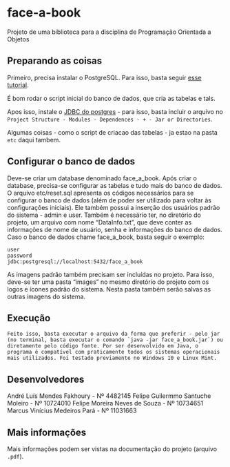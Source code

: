 # face-a-book
Projeto de uma biblioteca para a disciplina de Programação Orientada a Objetos

## Preparando as coisas

Primeiro, precisa instalar o PostgreSQL. Para isso, basta seguir [esse tutorial](https://r00t4bl3.com/post/how-to-install-postgresql-11-on-linux-mint-19-tara).

É bom rodar o script inicial do banco de dados, que cria as tabelas e tals.

Apos isso, instale o [JDBC do postgres](https://jdbc.postgresql.org/download.html) - para isso, basta incluir o arquivo no `Project Structure - Modules - Dependences - + - Jar or Directories`.

Algumas coisas - como o script de criacao das tabelas - ja estao na pasta `etc` daqui tambem.

## Configurar o banco de dados

Deve-se criar um database denominado face_a_book. Após criar o database, precisa-se configurar as tabelas e tudo mais do banco de dados.
O arquivo etc/reset.sql apresenta os códigos necessários para se configurar o banco de dados (além de poder ser utilizado para voltar às configurações iniciais). Ele também possui a inserção dos usuários padrão do sistema - admin e user.
Também é necessário ter, no diretório do projeto, um arquivo com nome “DataInfo.txt”, que deve conter as informações de nome de usuário, senha e informações do banco de dados. Caso o banco de dados chame face_a_book, basta seguir o exemplo:
```
user
password
jdbc:postgresql://localhost:5432/face_a_book
```

As imagens padrão também precisam ser incluídas no projeto. Para isso, deve-se ter uma pasta “images” no mesmo diretório do projeto com os logos e ícones padrão do sistema. Nesta pasta também serão salvas as outras imagens do sistema.

## Execução
    Feito isso, basta executar o arquivo da forma que preferir - pelo jar (no terminal, basta executar o comando `java -jar face_a_book.jar`) ou diretamente pelo código fonte. Por ser desenvolvido em Java, o programa é compatível com praticamente todos os sistemas operacionais mais utilizados. Foi testado previamente no Windows 10 e Linux Mint.

## Desenvolvedores

André Luís Mendes Fakhoury - Nº 4482145 
Felipe Guilermmo Santuche Moleiro - Nº 10724010 
Felipe Moreira Neves de Souza - Nº 10734651 
Marcus Vinícius Medeiros Pará - Nº 11031663 

## Mais informações

Mais informações podem ser vistas na documentação do projeto (arquivo `.pdf`).
